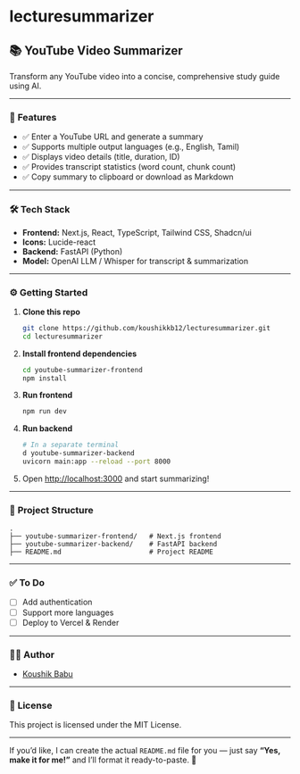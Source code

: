 # lecturesummarizer

## 📚 YouTube Video Summarizer

Transform any YouTube video into a concise, comprehensive study guide using AI.

---

### 🚀 **Features**

* ✅ Enter a YouTube URL and generate a summary
* ✅ Supports multiple output languages (e.g., English, Tamil)
* ✅ Displays video details (title, duration, ID)
* ✅ Provides transcript statistics (word count, chunk count)
* ✅ Copy summary to clipboard or download as Markdown

---

### 🛠️ **Tech Stack**

* **Frontend:** Next.js, React, TypeScript, Tailwind CSS, Shadcn/ui
* **Icons:** Lucide-react
* **Backend:** FastAPI (Python)
* **Model:** OpenAI LLM / Whisper for transcript & summarization

---

### ⚙️ **Getting Started**

1. **Clone this repo**

   ```bash
   git clone https://github.com/koushikkb12/lecturesummarizer.git
   cd lecturesummarizer
   ```

2. **Install frontend dependencies**

   ```bash
   cd youtube-summarizer-frontend
   npm install
   ```

3. **Run frontend**

   ```bash
   npm run dev
   ```

4. **Run backend**

   ```bash
   # In a separate terminal
   d youtube-summarizer-backend
   uvicorn main:app --reload --port 8000
   ```

5. Open [http://localhost:3000](http://localhost:3000) and start summarizing!

---

### 📄 **Project Structure**

```
.
├── youtube-summarizer-frontend/   # Next.js frontend
├── youtube-summarizer-backend/    # FastAPI backend
├── README.md                      # Project README
```

---

### ✅ **To Do**

* [ ] Add authentication
* [ ] Support more languages
* [ ] Deploy to Vercel & Render

---

### 👨‍💻 **Author**

* [Koushik Babu](https://github.com/koushikkb12)

---

### 📜 **License**

This project is licensed under the MIT License.

---

If you’d like, I can create the actual `README.md` file for you — just say **“Yes, make it for me!”** and I’ll format it ready-to-paste. 🚀
